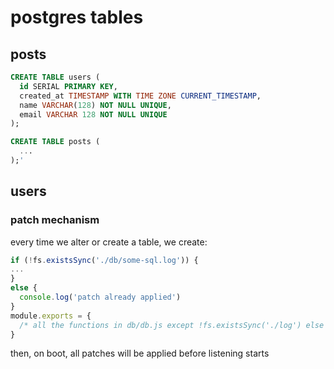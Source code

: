 # postgres tables

## posts
```sql
CREATE TABLE users (
  id SERIAL PRIMARY KEY,
  created_at TIMESTAMP WITH TIME ZONE CURRENT_TIMESTAMP,
  name VARCHAR(128) NOT NULL UNIQUE,
  email VARCHAR 128 NOT NULL UNIQUE
);

CREATE TABLE posts (
  ...
);'
```
## users

### patch mechanism
every time we alter or create a table, we create:
```javascript
if (!fs.existsSync('./db/some-sql.log')) {
...
}
else {
  console.log('patch already applied')
}
module.exports = {
  /* all the functions in db/db.js except !fs.existsSync('./log') else { ... } blocks*/
}
```

then, on boot, all patches will be applied before listening starts
